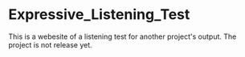 # Expressive_Listening_Test
This is a webesite of a listening test for another project's output.
The project is not release yet.
